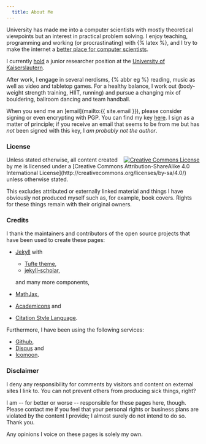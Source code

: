```yaml
---
  title: About Me
---
```


University has made me into a computer scientists with mostly theoretical viewpoints
but an interest in practical problem solving.
I enjoy teaching, programming and working (or procrastinating) with {% latex %}, and
I try to make the internet a [better place for computer scientists](http://cs.stackexchange.com/users/98/raphael).

I currently 
  [hold](http://www.phdcomics.com/comics/archive.php?comicid=47) 
a junior researcher position at the 
  [University of Kaiserslautern](http://wwwagak.cs.uni-kl.de/home/staff/raphael-reitzig).

After work, I engage in several nerdisms, {% abbr eg %} reading, music as well as
video and tabletop games.
For a healthy balance, I work out (body-weight strength training, HIIT, running) 
and pursue a changing mix of bouldering, ballroom dancing and team handball.

When you send me an [email](mailto:{{ site.email }}), please consider signing or even encrypting with PGP.
You can find my key [here](http://pgp.mit.edu:11371/pks/lookup?op=get&search=0x12F79CC14F0B50B9).
I sign as a matter of principle;
if you receive an email that seems to be from me but has *not* been signed with this key,
I *am probably not the author*.

### License

<a rel="license" href="http://creativecommons.org/licenses/by-sa/4.0/" style="float:right;">
  <img alt="Creative Commons License" style="border-width:0" src="https://i.creativecommons.org/l/by-sa/4.0/88x31.png" />
</a>
Unless stated otherwise, all content created by me is licensed under a [Creative Commons Attribution-ShareAlike 4.0 International License](http://creativecommons.org/licenses/by-sa/4.0/) unless otherwise stated.

This excludes attributed or externally linked material and things I have obviously not produced myself such as,
for example, book covers. Rights for these things remain with their original owners.

### Credits

I thank the maintainers and contributors of the open source projects that
have been used to create these pages:

 * [Jekyll](http://jekyllrb.com/) with
 
    * [Tufte theme](http://github.com/clayh53/tufte-jekyll),
    * [jekyll-scholar](https://github.com/inukshuk/jekyll-scholar),
    
   and many more components,
   
 * [MathJax](https://www.mathjax.org/),
 * [Academicons](http://jpswalsh.github.io/academicons/) and
 * [Citation Style Language](http://citationstyles.org/).

Furthermore, I have been using the following services:

 * [Github](https://github.com),
 * [Disqus](https://disqus.com) and
 * [Icomoon](https://icomoon.io/).



### Disclaimer

I deny any responsibility for comments by visitors and content on external sites I link to.
You can not prevent others from producing sick things, right?

I am -- for better or worse -- responsible for these pages here, though.
Please contact me if you feel that your personal rights or business plans are violated by the content I provide;
I almost surely do not intend to do so. Thank you.

Any opinions I voice on these pages is solely my own.
